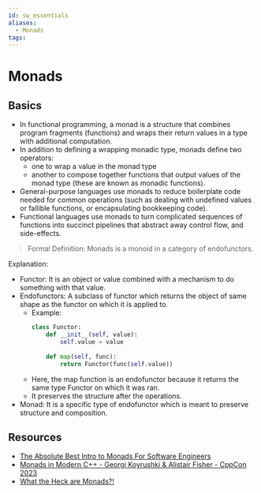 ```yaml
---
id: sw_essentials
aliases:
  - Monads
tags:
---
```


# Monads

## Basics

- In functional programming, a monad is a structure that combines program fragments (functions) and wraps their return values in a type with additional computation.
- In addition to defining a wrapping monadic type, monads define two operators: 
    - one to wrap a value in the monad type
    - another to compose together functions that output values of the monad type (these are known as monadic functions).
- General-purpose languages use monads to reduce boilerplate code needed for common operations (such as dealing with undefined values or fallible functions, or encapsulating bookkeeping code). 
- Functional languages use monads to turn complicated sequences of functions into succinct pipelines that abstract away control flow, and side-effects.

> Formal Definition: Monads is a monoid in a category of endofunctors.

Explanation:

- Functor: It is an object or value combined with a mechanism to do something with that value.
- Endofunctors: A subclass of functor which returns the object of same shape as the functor on which it is applied to.
    - Example:
      ```python
      class Functor:
          def __init__(self, value):
              self.value = value
          
          def map(self, func):
              return Functor(func(self.value))
      ```
    - Here, the map function is an endofunctor because it returns the same type Functor on which it was ran.
    - It preserves the structure after the operations.
- Monad: It is a specific type of endofunctor which is meant to preserve structure and composition.

## Resources

- [The Absolute Best Intro to Monads For Software Engineers](https://youtu.be/C2w45qRc3aU?si=dQ5TVmYOVneEmm1n)
- [Monads in Modern C++ - Georgi Koyrushki & Alistair Fisher - CppCon 2023](https://youtu.be/kZ8rbhGgtv4?si=IKziquVPDxqSah3z)
- [What the Heck are Monads?!](https://youtu.be/Q0aVbqim5pE?si=ElIsci9aV-BmG2gA)
